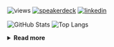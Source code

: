 ![views](https://komarev.com/ghpvc/?username=chck&color=blueviolet)
[![speakerdeck](https://img.shields.io/badge/Speaker_Deck-chck-8a2be2?style=flat-square&logo=speaker-deck)](https://speakerdeck.com/chck)
[![linkedin](https://img.shields.io/badge/LinkedIn-chck-8a2be2?style=flat-square&logo=linkedin)](https://www.linkedin.com/in/chck/)

<p align="left"> 
  <img alt="GitHub Stats" align="center" height="150" src="https://github-readme-stats-nine-umber-51.vercel.app/api?username=chck&count_private=true&show_icons=true&hide_title=true&theme=buefy" />
  <img alt="Top Langs" align="center" height="150" src="https://github-readme-stats-nine-umber-51.vercel.app/api/top-langs/?username=chck&layout=compact&count_private=true&show_icons=true&hide_title=true&theme=buefy" />
</p>

<details>
  <summary><b>Read more</b></summary>
  <br>

  <!--START_SECTION:waka-->
**🐱 My GitHub Data** 

> 📦 82.9 kB Used in GitHub's Storage 
 > 
> 🏆 435 Contributions in the Year 2024
 > 
> 💼 Opted to Hire
 > 
> 📜 133 Public Repositories 
 > 
> 🔑 22 Private Repositories 
 > 
**I'm a Night 🦉** 

```text
🌞 Morning                861 commits         ███░░░░░░░░░░░░░░░░░░░░░░   13.18 % 
🌆 Daytime                2107 commits        ████████░░░░░░░░░░░░░░░░░   32.25 % 
🌃 Evening                1890 commits        ███████░░░░░░░░░░░░░░░░░░   28.93 % 
🌙 Night                  1675 commits        ██████░░░░░░░░░░░░░░░░░░░   25.64 % 
```
📅 **I'm Most Productive on Thursday** 

```text
Monday                   1286 commits        █████░░░░░░░░░░░░░░░░░░░░   19.68 % 
Tuesday                  1013 commits        ████░░░░░░░░░░░░░░░░░░░░░   15.51 % 
Wednesday                1085 commits        ████░░░░░░░░░░░░░░░░░░░░░   16.61 % 
Thursday                 1547 commits        ██████░░░░░░░░░░░░░░░░░░░   23.68 % 
Friday                   661 commits         ███░░░░░░░░░░░░░░░░░░░░░░   10.12 % 
Saturday                 382 commits         █░░░░░░░░░░░░░░░░░░░░░░░░   05.85 % 
Sunday                   559 commits         ██░░░░░░░░░░░░░░░░░░░░░░░   08.56 % 
```


📊 **This Week I Spent My Time On** 

```text
💬 Programming Languages: 
Markdown                 19 hrs 36 mins      █████████████████░░░░░░░░   69.93 % 
Python                   3 hrs               ███░░░░░░░░░░░░░░░░░░░░░░   10.73 % 
SQL                      1 hr 9 mins         █░░░░░░░░░░░░░░░░░░░░░░░░   04.13 % 
YAML                     58 mins             █░░░░░░░░░░░░░░░░░░░░░░░░   03.49 % 
TOML                     30 mins             ░░░░░░░░░░░░░░░░░░░░░░░░░   01.84 % 

🔥 Editors: 
VS Code                  16 hrs 57 mins      ███████████████░░░░░░░░░░   60.50 % 
Neovim                   7 hrs 23 mins       ███████░░░░░░░░░░░░░░░░░░   26.37 % 
PyCharm                  3 hrs 33 mins       ███░░░░░░░░░░░░░░░░░░░░░░   12.70 % 
Obsidian                 7 mins              ░░░░░░░░░░░░░░░░░░░░░░░░░   00.43 % 
```

**I Mostly Code in Python** 

```text
Python                   45 repos            █████████░░░░░░░░░░░░░░░░   34.88 % 
Jupyter Notebook         19 repos            ████░░░░░░░░░░░░░░░░░░░░░   14.73 % 
Rust                     7 repos             █░░░░░░░░░░░░░░░░░░░░░░░░   05.43 % 
TypeScript               4 repos             █░░░░░░░░░░░░░░░░░░░░░░░░   03.10 % 
Astro                    1 repo              ░░░░░░░░░░░░░░░░░░░░░░░░░   00.78 % 
```



**Timeline**

![Lines of Code chart](https://raw.githubusercontent.com/chck/chck/main/assets/bar_graph.png)


 Last Updated on 2024-06-20 01:29 UTC
<!--END_SECTION:waka-->
</details>

